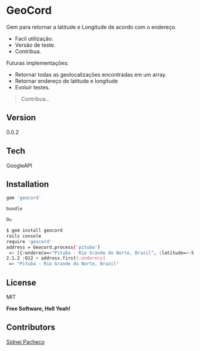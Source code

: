 GeoCord
=========

Gem para retornar a latitude e Longitude de acordo com o endereço.
  
  - Facil utilização.
  - Versão de teste.
  - Contribua.

Futuras implementações:

- Retornar todas as geolocalizações encontradas em um array.
- Retornar endereço de latitude e longitude
- Evoluir testes.
> Contribua...


Version
----

0.0.2

Tech
-----------

GoogleAPI

Installation
--------------

```sh
gem 'geocord'

bundle

Ou

$ gem install geocord
rails console
require 'geocord'
address = Geocord.process('pituba')
 => [{:endereco=>"Pituba - Rio Grande do Norte, Brazil", :latitude=>-5.983333, :longitude=>-35.4166669}, {:endereco=>"Pituba - Bahia, Brazil", :latitude=>-11.6775581, :longitude=>-42.7225256}, {:endereco=>"Pituba - Rio Grande do Norte, Brazil", :latitude=>-6.4960844, :longitude=>-35.0051338}, {:endereco=>"Pituba, Salvador - State of Bahia, Brazil", :latitude=>-13.0025439, :longitude=>-38.4566915}]
2.1.2 :012 > address.first[:endereco]
 => "Pituba - Rio Grande do Norte, Brazil"
```

License
----

MIT

**Free Software, Hell Yeah!**


Contributors
--------------
[Sidnei Pacheco](https://github.com/sidneip)

